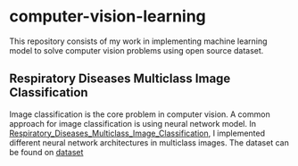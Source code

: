 # computer-vision-learning

This repository consists of my work in implementing machine learning model to solve computer vision problems using open source dataset.

## Respiratory Diseases Multiclass Image Classification 

Image classification is the core problem in computer vision. A common approach for image classification is using neural network model. In [Respiratory_Diseases_Multiclass_Image_Classification](https://github.com/Arrizky0911/computer-vision-learning/Respiratory_Diseases_Multiclass_Image_Classification,ipynb), I implemented different neural network architectures in multiclass images. The dataset can be found on [dataset](https://www.kaggle.com/datasets/pranavraikokte/covid19-image-dataset)



